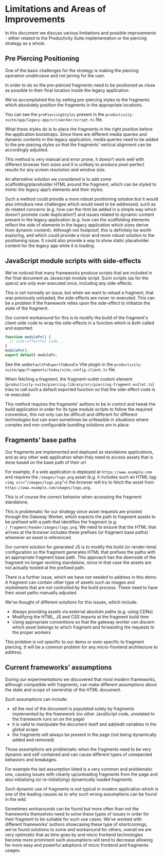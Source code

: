 # Limitations and Areas of Improvements

In this document we discuss various limitations and possible improvements - either related to the Productivity Suite implementation or the piercing strategy as a whole.

## Pre Piercing Positioning

One of the basic challenges for the strategy is making the piercing operation unobtrusive and not jarring for the user.

In order to do so the pre-pierced fragments need to be positioned as close as possible to their final location inside the legacy application.

We’ve accomplished this by setting pre-piercing styles to the fragments which absolutely position the fragments in the appropriate locations.

You can see the `prePiercingStyles` present in the `productivity-suite/app/legacy-app/src/worker/script.ts` file.

What these styles do is to place the fragments in the right position before the application bootstraps. Since there are different media queries and dynamic contents in the legacy application, media queries need to be added to the pre-piecing styles so that the fragments' vertical alignment can be accordingly adjusted.

This method is very manual and error prone, it doesn’t work well with different browser font-sizes and it is unlikely to produce pixel-perfect results for any screen resolution and window size.

An alternative solution we considered is to add some scaffolding/placeholder HTML around the fragment, which can be styled to mimic the legacy app’s elements and their styles.

Such a method could provide a more robust positioning solution but it would also introduce new challenges which would need to be addressed, such as dx related concerns (e.g. how can the html be added in a simple way which doesn’t promote code duplication?) and issues related to dynamic content present in the legacy application (e.g. how can the scaffolding elements reflect the side of elements in the legacy application which sizes derive from dynamic content).
Although not foolproof, this is definitely be worth exploring, and which could provide a nicer and more robust solution to the positioning issue. It could also provide a way to show static placeholder content for the legacy app while it is loading.

## JavaScript module scripts with side-effects

We’ve noticed that many frameworks produce scripts that are included in the final document as Javascript module script. Such scripts (as for the specs) are only ever executed once, including any side-effects.

This is not normally an issue, but when we want to reload a fragment, that was previously unloaded, the side-effects are never re-executed. This can be a problem if the framework relies upon the side-effect to initialize the state of the fragment.

Our current workaround for this is to modify the build of the fragment's client-side code to wrap the side-effects in a function which is both called and exported:

```ts
function moduleFn() {
  // side-effectful code...
}
moduleFn();
export default moduleFn;
```

See the `addDefaultFnExportToBundle` Vite plugin in the `productivity-suite/app/fragments/todos/vite.config.client.ts` file.

When fetching a fragment, the fragment-outlet custom element (`productivity-suite/piercing-library/src/piercing-fragment-outlet.ts`) tries to call such a default exported function so that the side-effect code is re-executed.

This method requires the fragments’ authors to be in control and tweak the build application in order for its type module scripts to follow the required convention, this not only can be difficult and different for different technologies but can even sometimes be unfeasible in situations where complex and non configurable bundling solutions are in place.

## Fragments’ base paths

Our fragments are implemented and deployed as standalone applications, and as any other web application when they need to access assets that is done based on the base path of their url.

For example, if a web application is deployed at `https://www.example.com` and requires the `/images/logo.png` asset (e.g. it includes such an HTML tag: `<img src=”/images/logo.png”>`) the browser will try to fetch the asset from `https://www.example.com/images/logo.png`.

This is of course the correct behavior when accessing the fragment standalone.

This is problematic for our strategy since asset requests are proxied through the Gateway Worker, which expects the path to fragment assets to be prefixed with a path that identifies the fragment (e.g. `/_fragment/header/images/logo.png`. We need to ensure that the HTML that arrives at the browser includes these prefixes (or fragment base paths) whenever an asset is referenced.

Our current solution for generated JS is to modify the build (or render-time) configuration so the fragment generates HTML that prefixes the paths with an appropriate fragment base path. This approach has the downside of the fragment no longer working standalone, since in that case the assets are not actually hosted at the prefixed path.

There is a further issue, which we have not needed to address in this demo. A fragment can contain other type of assets such as images and stylesheets that are not controlled by the build process. These need to have their asset paths manually adjusted.

We’ve thought of different solutions for this issues, which include:

- Always providing assets via external absolute paths (e.g. using CDNs)
- Modifying the HTML, JS and CSS imports at the fragment build time
- Using appropriate conventions so that the gateway worker can discern which asset belongs to which fragment and forwarding the requests to the proper workers

This problem is not specific to our demo or even specific to fragment piercing. It will be a common problem for any micro-frontend architecture to address.

## Current frameworks’ assumptions

During our experimentations we discovered that most modern frameworks, although compatible with fragments, can make different assumptions about the state and scope of ownership of the HTML document.

Such assumptions can include:

- all the rest of the document is populated solely by fragments implemented by the framework (no other JavaScript code, unrelated to the framework runs on on the page)
- it is valid to manipulate the document itself and add/edit variables in the global scope
- the fragments will always be present in the page (not being dynamically added and removed)

Those assumptions are problematic when the fragments need to be very dynamic and self contained and can cause different types of unexpected behaviors and breakages.

For example the last assumption listed is a very common and problematic one, causing issues with cleanly up/unloading fragments from the page and also initializing (or re-initializing) dynamically loaded fragments.

Such dynamic use of fragments is not typical in modern application which is one of the leading causes as to why such wrong assumptions can be found in the wild.

Sometimes workarounds can be found but more often than not the frameworks themselves need to solve these types of issues in order for their fragment to be suitable for such use cases. We’ve worked with different frameworks’ authors showcasing these type of shortcomings, we’ve found solutions to some and workaround for others, overall we are very optimistic that as time goes by and micro frontend technologies become more prominent such assumptions will tend to decrease allowing for more easy and powerful adoptions of micro frontend and fragments usages.
